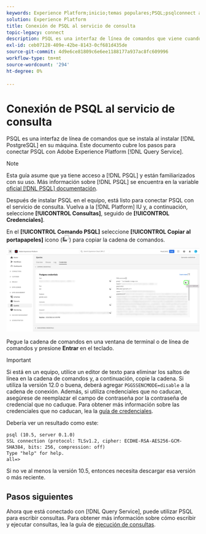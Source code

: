 ```yaml
---
keywords: Experience Platform;inicio;temas populares;PSQL;psqlconnect al servicio de consulta;servicio de consulta;servicio de consulta;
solution: Experience Platform
title: Conexión de PSQL al servicio de consulta
topic-legacy: connect
description: PSQL es una interfaz de línea de comandos que viene cuando instala PostgreSQL en su equipo. Puede instalarlo siguiendo estas instrucciones.
exl-id: ceb07128-409e-42be-8143-0cf681d435de
source-git-commit: 4d9e6ce81809c6e6ee1188177a937ac8fc609996
workflow-type: tm+mt
source-wordcount: '294'
ht-degree: 0%

---
```


# Conexión de PSQL al servicio de consulta

PSQL es una interfaz de línea de comandos que se instala al instalar [!DNL PostgreSQL] en su máquina. Este documento cubre los pasos para conectar PSQL con Adobe Experience Platform [!DNL Query Service].

>[!NOTE]
>
> Esta guía asume que ya tiene acceso a [!DNL PSQL] y están familiarizados con su uso. Más información sobre [!DNL PSQL] se encuentra en la variable [oficial [!DNL PSQL] documentación](https://www.postgresql.org/docs/current/app-psql.html).

Después de instalar PSQL en el equipo, está listo para conectar PSQL con el servicio de consulta. Vuelva a la [!DNL Platform] IU y, a continuación, seleccione **[!UICONTROL Consultas]**, seguido de **[!UICONTROL Credenciales]**.

En el **[!UICONTROL Comando PSQL]** seleccione **[!UICONTROL Copiar al portapapeles]** icono (![Icono Copiar](../images/clients/psql/copy-icon.png)) para copiar la cadena de comandos.

![La pestaña Credenciales del panel Consultas con el icono de copia resaltado.](../images/clients/psql/connect-bi.png)

Pegue la cadena de comandos en una ventana de terminal o de línea de comandos y presione **Entrar** en el teclado.

>[!IMPORTANT]
>
>Si está en un equipo, utilice un editor de texto para eliminar los saltos de línea en la cadena de comandos y, a continuación, copie la cadena. Si utiliza la versión 12.0 o buena, deberá agregar `PGGSSENCMODE=disable` a la cadena de conexión. Además, si utiliza credenciales que no caducan, asegúrese de reemplazar el campo de contraseña por la contraseña de credencial que no caduque. Para obtener más información sobre las credenciales que no caducan, lea la [guía de credenciales](../ui/credentials.md).

Debería ver un resultado como este:

```shell
psql (10.5, server 0.1.0)
SSL connection (protocol: TLSv1.2, cipher: ECDHE-RSA-AES256-GCM-SHA384, bits: 256, compression: off)
Type "help" for help.
all=>
```

Si no ve al menos la versión 10.5, entonces necesita descargar esa versión o más reciente.

## Pasos siguientes

Ahora que está conectado con [!DNL Query Service], puede utilizar PSQL para escribir consultas. Para obtener más información sobre cómo escribir y ejecutar consultas, lea la guía de [ejecución de consultas](../best-practices/writing-queries.md).
